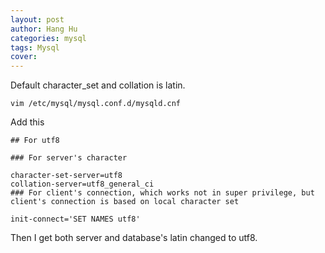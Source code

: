```yaml
---
layout: post
author: Hang Hu
categories: mysql
tags: Mysql 
cover: 
---
```


Default character_set and collation is latin.

```
vim /etc/mysql/mysql.conf.d/mysqld.cnf
```

Add this

```
## For utf8

### For server's character

character-set-server=utf8
collation-server=utf8_general_ci
### For client's connection, which works not in super privilege, but client's connection is based on local character set

init-connect='SET NAMES utf8'
```

Then I get both server and database's latin changed to utf8.
